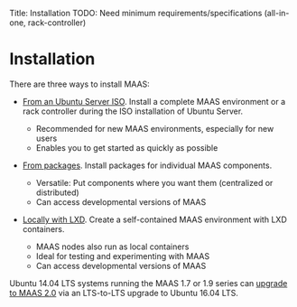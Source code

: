 Title: Installation
TODO:  Need minimum requirements/specifications (all-in-one, rack-controller)


# Installation

There are three ways to install MAAS:

- [From an Ubuntu Server ISO](installconfig-server-iso.md). Install a
  complete MAAS environment or a rack controller during the ISO installation of
  Ubuntu Server.
    - Recommended for new MAAS environments, especially for new users
    - Enables you to get started as quickly as possible 

- [From packages](installconfig-package-install.md). Install packages for
  individual MAAS components.
    - Versatile: Put components where you want them (centralized or distributed)
    - Can access developmental versions of MAAS

- [Locally with LXD](installconfig-lxd-install.md). Create a self-contained
  MAAS environment with LXD containers.
    - MAAS nodes also run as local containers
    - Ideal for testing and experimenting with MAAS
    - Can access developmental versions of MAAS

Ubuntu 14.04 LTS systems running the MAAS 1.7 or 1.9 series can
[upgrade to MAAS 2.0](installconfig-upgrade-to-2.md) via an LTS-to-LTS
upgrade to Ubuntu 16.04 LTS.
